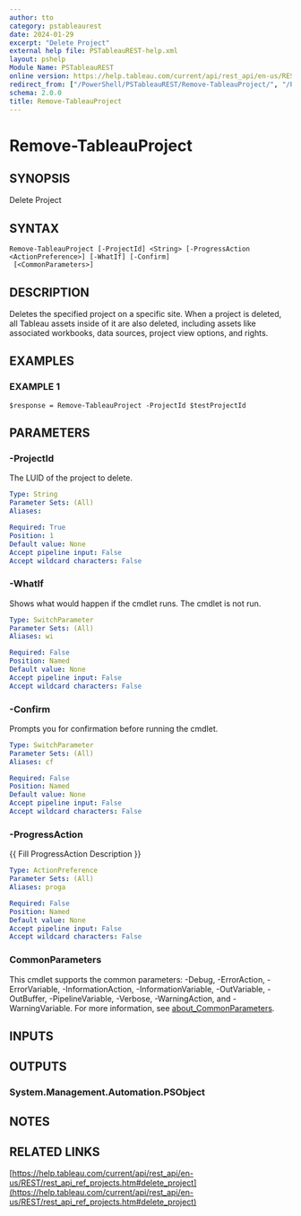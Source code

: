 ```yaml
---
author: tto
category: pstableaurest
date: 2024-01-29
excerpt: "Delete Project"
external help file: PSTableauREST-help.xml
layout: pshelp
Module Name: PSTableauREST
online version: https://help.tableau.com/current/api/rest_api/en-us/REST/rest_api_ref_projects.htm#delete_project
redirect_from: ["/PowerShell/PSTableauREST/Remove-TableauProject/", "/PowerShell/PSTableauREST/remove-tableauproject/", "/PowerShell/remove-tableauproject/"]
schema: 2.0.0
title: Remove-TableauProject
---
```


# Remove-TableauProject

## SYNOPSIS
Delete Project

## SYNTAX

```
Remove-TableauProject [-ProjectId] <String> [-ProgressAction <ActionPreference>] [-WhatIf] [-Confirm]
 [<CommonParameters>]
```

## DESCRIPTION
Deletes the specified project on a specific site.
When a project is deleted, all Tableau assets inside of it are also deleted, including assets like associated workbooks, data sources, project view options, and rights.

## EXAMPLES

### EXAMPLE 1
```
$response = Remove-TableauProject -ProjectId $testProjectId
```

## PARAMETERS

### -ProjectId
The LUID of the project to delete.

```yaml
Type: String
Parameter Sets: (All)
Aliases:

Required: True
Position: 1
Default value: None
Accept pipeline input: False
Accept wildcard characters: False
```

### -WhatIf
Shows what would happen if the cmdlet runs.
The cmdlet is not run.

```yaml
Type: SwitchParameter
Parameter Sets: (All)
Aliases: wi

Required: False
Position: Named
Default value: None
Accept pipeline input: False
Accept wildcard characters: False
```

### -Confirm
Prompts you for confirmation before running the cmdlet.

```yaml
Type: SwitchParameter
Parameter Sets: (All)
Aliases: cf

Required: False
Position: Named
Default value: None
Accept pipeline input: False
Accept wildcard characters: False
```

### -ProgressAction
{{ Fill ProgressAction Description }}

```yaml
Type: ActionPreference
Parameter Sets: (All)
Aliases: proga

Required: False
Position: Named
Default value: None
Accept pipeline input: False
Accept wildcard characters: False
```

### CommonParameters
This cmdlet supports the common parameters: -Debug, -ErrorAction, -ErrorVariable, -InformationAction, -InformationVariable, -OutVariable, -OutBuffer, -PipelineVariable, -Verbose, -WarningAction, and -WarningVariable. For more information, see [about_CommonParameters](http://go.microsoft.com/fwlink/?LinkID=113216).

## INPUTS

## OUTPUTS

### System.Management.Automation.PSObject
## NOTES

## RELATED LINKS

[https://help.tableau.com/current/api/rest_api/en-us/REST/rest_api_ref_projects.htm#delete_project](https://help.tableau.com/current/api/rest_api/en-us/REST/rest_api_ref_projects.htm#delete_project)

